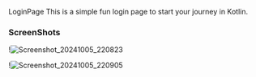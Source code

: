 L o g i n P a g e 
This is a simple fun login page to start your journey in Kotlin. 
### ScreenShots

!![Screenshot_20241005_220823](https://github.com/user-attachments/assets/8f132a5c-95b8-477a-94d2-eb043d9d75da)

!![Screenshot_20241005_220905](https://github.com/user-attachments/assets/ec511672-e38c-45ea-b0ef-705b0413ca44)
